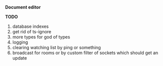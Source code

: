 **Document editor**

**TODO**

1. database indexes
2. get rid of ts-ignore
3. more types for god of types
4. logging
5. clearing watching list by ping or something
6. broadcast for rooms or by custom filter of sockets which should get an update
